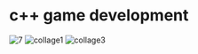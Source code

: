# c++ game development

![7](https://user-images.githubusercontent.com/38033580/38801184-db71005c-4171-11e8-881b-72116dcceef1.png)
![collage1](https://user-images.githubusercontent.com/38033580/38803865-2d80f0b2-4179-11e8-85c0-4f3896ac8ab6.jpg)
![collage3](https://user-images.githubusercontent.com/38033580/38803874-34988bf8-4179-11e8-845f-f97480cb629c.jpg)
